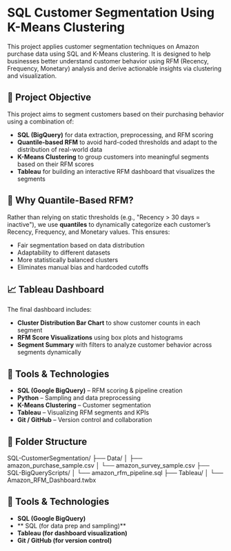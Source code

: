 # SQL Customer Segmentation Using K-Means Clustering

This project applies customer segmentation techniques on Amazon purchase data using SQL and K-Means clustering. It is designed to help businesses better understand customer behavior using RFM (Recency, Frequency, Monetary) analysis and derive actionable insights via clustering and visualization.

## 🚀 Project Objective

This project aims to segment customers based on their purchasing behavior using a combination of:

- **SQL (BigQuery)** for data extraction, preprocessing, and RFM scoring  
- **Quantile-based RFM** to avoid hard-coded thresholds and adapt to the distribution of real-world data  
- **K-Means Clustering** to group customers into meaningful segments based on their RFM scores  
- **Tableau** for building an interactive RFM dashboard that visualizes the segments

## 🧠 Why Quantile-Based RFM?

Rather than relying on static thresholds (e.g., "Recency > 30 days = inactive"), we use **quantiles** to dynamically categorize each customer’s Recency, Frequency, and Monetary values. This ensures:

- Fair segmentation based on data distribution  
- Adaptability to different datasets  
- More statistically balanced clusters  
- Eliminates manual bias and hardcoded cutoffs

## 📈 Tableau Dashboard

The final dashboard includes:

- **Cluster Distribution Bar Chart** to show customer counts in each segment  
- **RFM Score Visualizations** using box plots and histograms  
- **Segment Summary** with filters to analyze customer behavior across segments dynamically

## 🧰 Tools & Technologies

- **SQL (Google BigQuery)** – RFM scoring & pipeline creation  
- **Python** – Sampling and data preprocessing  
- **K-Means Clustering** – Customer segmentation  
- **Tableau** – Visualizing RFM segments and KPIs  
- **Git / GitHub** – Version control and collaboration  

## 📁 Folder Structure

SQL-CustomerSegmentation/
├── Data/
│ ├── amazon_purchase_sample.csv
│ └── amazon_survey_sample.csv
├── SQL-BigQueryScripts/
│ └── amazon_rfm_pipeline.sql
├── Tableau/
│ └── Amazon_RFM_Dashboard.twbx

## 🧰 Tools & Technologies

- **SQL (Google BigQuery)**
- ** SQL (for data prep and sampling)**
- **Tableau (for dashboard visualization)**
- **Git / GitHub (for version control)**
